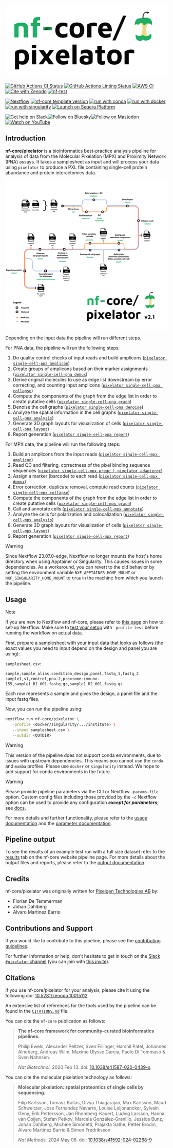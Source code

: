<h1>
  <picture>
    <source media="(prefers-color-scheme: dark)" srcset="docs/images/nf-core-pixelator_logo_dark.png">
    <img alt="nf-core/pixelator" src="docs/images/nf-core-pixelator_logo_light.png">
  </picture>
</h1>

[![GitHub Actions CI Status](https://github.com/nf-core/pixelator/actions/workflows/ci.yml/badge.svg)](https://github.com/nf-core/pixelator/actions/workflows/ci.yml)
[![GitHub Actions Linting Status](https://github.com/nf-core/pixelator/actions/workflows/linting.yml/badge.svg)](https://github.com/nf-core/pixelator/actions/workflows/linting.yml)
[![AWS CI](https://img.shields.io/badge/CI%20tests-full%20size-FF9900?labelColor=000000&logo=Amazon%20AWS)](https://nf-co.re/pixelator/results)
[![Cite with Zenodo](http://img.shields.io/badge/DOI-10.5281/zenodo.10015112-1073c8?labelColor=000000)](https://doi.org/10.5281/zenodo.10015112)
[![nf-test](https://img.shields.io/badge/unit_tests-nf--test-337ab7.svg)](https://www.nf-test.com)

[![Nextflow](https://img.shields.io/badge/version-%E2%89%A524.10.5-green?style=flat&logo=nextflow&logoColor=white&color=%230DC09D&link=https%3A%2F%2Fnextflow.io)](https://www.nextflow.io/)
[![nf-core template version](https://img.shields.io/badge/nf--core_template-3.3.2-green?style=flat&logo=nfcore&logoColor=white&color=%2324B064&link=https%3A%2F%2Fnf-co.re)](https://github.com/nf-core/tools/releases/tag/3.3.2)
[![run with conda](http://img.shields.io/badge/run%20with-conda-3EB049?labelColor=000000&logo=anaconda)](https://docs.conda.io/en/latest/)
[![run with docker](https://img.shields.io/badge/run%20with-docker-0db7ed?labelColor=000000&logo=docker)](https://www.docker.com/)
[![run with singularity](https://img.shields.io/badge/run%20with-singularity-1d355c.svg?labelColor=000000)](https://sylabs.io/docs/)
[![Launch on Seqera Platform](https://img.shields.io/badge/Launch%20%F0%9F%9A%80-Seqera%20Platform-%234256e7)](https://cloud.seqera.io/launch?pipeline=https://github.com/nf-core/pixelator)

[![Get help on Slack](http://img.shields.io/badge/slack-nf--core%20%23pixelator-4A154B?labelColor=000000&logo=slack)](https://nfcore.slack.com/channels/pixelator)[![Follow on Bluesky](https://img.shields.io/badge/bluesky-%40nf__core-1185fe?labelColor=000000&logo=bluesky)](https://bsky.app/profile/nf-co.re)[![Follow on Mastodon](https://img.shields.io/badge/mastodon-nf__core-6364ff?labelColor=FFFFFF&logo=mastodon)](https://mstdn.science/@nf_core)[![Watch on YouTube](http://img.shields.io/badge/youtube-nf--core-FF0000?labelColor=000000&logo=youtube)](https://www.youtube.com/c/nf-core)

## Introduction

**nf-core/pixelator** is a bioinformatics best-practice analysis pipeline for analysis of data from the
Molecular Pixelation (MPX) and Proximity Network (PNA) assays. It takes a samplesheet as input and will process your data
using `pixelator` to produce a PXL file containing single-cell protein abundance and protein interactomics data.

![](./docs/images/nf-core-pixelator-metromap.svg)

Depending on the input data the pipeline will run different steps.

For PNA data, the pipeline will run the following steps:

1. Do quality control checks of input reads and build amplicons ([`pixelator single-cell-pna amplicon`](https://github.com/PixelgenTechnologies/pixelator))
2. Create groups of amplicons based on their marker assignments ([`pixelator single-cell-pna demux`](https://github.com/PixelgenTechnologies/pixelator))
3. Derive original molecules to use as edge list downstream by error correcting, and counting input amplicons ([`pixelator single-cell-pna collapse`](https://github.com/PixelgenTechnologies/pixelator))
4. Compute the components of the graph from the edge list in order to create putative cells ([`pixelator single-cell-pna graph`](https://github.com/PixelgenTechnologies/pixelator))
5. Denoise the cell graphs ([`pixelator single-cell-pna denoise`](https://github.com/PixelgenTechnologies/pixelator))
6. Analyze the spatial information in the cell graphs ([`pixelator single-cell-pna analysis`](https://github.com/PixelgenTechnologies/pixelator))
7. Generate 3D graph layouts for visualization of cells ([`pixelator single-cell-pna layout`](https://github.com/PixelgenTechnologies/pixelator))
8. Report generation ([`pixelator single-cell-pna report`](https://github.com/PixelgenTechnologies/pixelator))

For MPX data, the pipeline will run the following steps:

1. Build an amplicons from the input reads ([`pixelator single-cell-mpx amplicon`](https://github.com/PixelgenTechnologies/pixelator))
2. Read QC and filtering, correctness of the pixel binding sequence sequences ([`pixelator single-cell-mpx preqc | pixelator adapterqc`](https://github.com/PixelgenTechnologies/pixelator))
3. Assign a marker (barcode) to each read ([`pixelator single-cell-mpx demux`](https://github.com/PixelgenTechnologies/pixelator))
4. Error correction, duplicate removal, compute read counts ([`pixelator single-cell-mpx collapse`](https://github.com/PixelgenTechnologies/pixelator))
5. Compute the components of the graph from the edge list in order to create putative cells ([`pixelator single-cell-mpx graph`](https://github.com/PixelgenTechnologies/pixelator))
6. Call and annotate cells ([`pixelator single-cell-mpx annotate`](https://github.com/PixelgenTechnologies/pixelator))
7. Analyze the cells for polarization and colocalization ([`pixelator single-cell-mpx analysis`](https://github.com/PixelgenTechnologies/pixelator))
8. Generate 3D graph layouts for visualization of cells ([`pixelator single-cell-mpx layout`](https://github.com/PixelgenTechnologies/pixelator))
9. Report generation ([`pixelator single-cell-mpx report`](https://github.com/PixelgenTechnologies/pixelator))

> [!WARNING]
> Since Nextflow 23.07.0-edge, Nextflow no longer mounts the host's home directory when using Apptainer or Singularity.
> This causes issues in some dependencies. As a workaround, you can revert to the old behavior by setting the environment variable
> `NXF_APPTAINER_HOME_MOUNT` or `NXF_SINGULARITY_HOME_MOUNT` to `true` in the machine from which you launch the pipeline.

## Usage

> [!NOTE]
> If you are new to Nextflow and nf-core, please refer to [this page](https://nf-co.re/docs/usage/installation) on how to set-up Nextflow. Make sure to [test your setup](https://nf-co.re/docs/usage/introduction#how-to-run-a-pipeline) with `-profile test` before running the workflow on actual data.

First, prepare a samplesheet with your input data that looks as follows (the exact values you need to input depend on the design and panel you are using):

`samplesheet.csv`:

```csv
sample,sample_alias,condition,design,panel,fastq_1,fastq_2
sample1,s1,control,pna-2,proxiome-immuno-155,sample1_R1_001.fastq.gz,sample1_R2_001.fastq.gz
```

Each row represents a sample and gives the design, a panel file and the input fastq files.

Now, you can run the pipeline using:

```bash
nextflow run nf-core/pixelator \
   -profile <docker/singularity/.../institute> \
   --input samplesheet.csv \
   --outdir <OUTDIR>
```

> [!WARNING]
> This version of the pipeline does not support conda environments, due to issues with upstream dependencies.
> This means you cannot use the `conda` and `mamba` profiles. Please use `docker` or `singularity` instead.
> We hope to add support for conda environments in the future.

> [!WARNING]
> Please provide pipeline parameters via the CLI or Nextflow `-params-file` option. Custom config files including those provided by the `-c` Nextflow option can be used to provide any configuration _**except for parameters**_; see [docs](https://nf-co.re/docs/usage/getting_started/configuration#custom-configuration-files).

For more details and further functionality, please refer to the [usage documentation](https://nf-co.re/pixelator/usage) and the [parameter documentation](https://nf-co.re/pixelator/parameters).

## Pipeline output

To see the results of an example test run with a full size dataset refer to the [results](https://nf-co.re/pixelator/results) tab on the nf-core website pipeline page.
For more details about the output files and reports, please refer to the
[output documentation](https://nf-co.re/pixelator/output).

## Credits

nf-core/pixelator was originally written for [Pixelgen Technologies AB](https://www.pixelgen.com/) by:

- Florian De Temmerman
- Johan Dahlberg
- Alvaro Martinez Barrio

## Contributions and Support

If you would like to contribute to this pipeline, please see the [contributing guidelines](.github/CONTRIBUTING.md).

For further information or help, don't hesitate to get in touch on the [Slack `#pixelator` channel](https://nfcore.slack.com/channels/pixelator) (you can join with [this invite](https://nf-co.re/join/slack)).

## Citations

If you use nf-core/pixelator for your analysis, please cite it using the following doi: [10.5281/zenodo.10015112](https://doi.org/10.5281/zenodo.10015112)

An extensive list of references for the tools used by the pipeline can be found in the [`CITATIONS.md`](CITATIONS.md) file.

You can cite the `nf-core` publication as follows:

> **The nf-core framework for community-curated bioinformatics pipelines.**
>
> Philip Ewels, Alexander Peltzer, Sven Fillinger, Harshil Patel, Johannes Alneberg, Andreas Wilm, Maxime Ulysse Garcia, Paolo Di Tommaso & Sven Nahnsen.
>
> _Nat Biotechnol._ 2020 Feb 13. doi: [10.1038/s41587-020-0439-x](https://dx.doi.org/10.1038/s41587-020-0439-x).

You can cite the molecular pixelation technology as follows:

> **Molecular pixelation: spatial proteomics of single cells by sequencing.**
>
> Filip Karlsson, Tomasz Kallas, Divya Thiagarajan, Max Karlsson, Maud Schweitzer, Jose Fernandez Navarro, Louise Leijonancker, Sylvain Geny, Erik Pettersson, Jan Rhomberg-Kauert, Ludvig Larsson, Hanna van Ooijen, Stefan Petkov, Marcela González-Granillo, Jessica Bunz, Johan Dahlberg, Michele Simonetti, Prajakta Sathe, Petter Brodin, Alvaro Martinez Barrio & Simon Fredriksson
>
> _Nat Methods._ 2024 May 08. doi: [10.1038/s41592-024-02268-9](https://doi.org/10.1038/s41592-024-02268-9)
